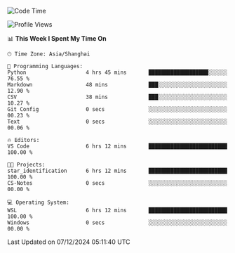 <!--START_SECTION:waka-->
![Code Time](http://img.shields.io/badge/Code%20Time-2%2C135%20hrs%2027%20mins-blue)

![Profile Views](http://img.shields.io/badge/Profile%20Views-3-blue)

📊 **This Week I Spent My Time On** 

```text
🕑︎ Time Zone: Asia/Shanghai

💬 Programming Languages: 
Python                   4 hrs 45 mins       ███████████████████░░░░░░   76.55 % 
Markdown                 48 mins             ███░░░░░░░░░░░░░░░░░░░░░░   12.90 % 
CSV                      38 mins             ███░░░░░░░░░░░░░░░░░░░░░░   10.27 % 
Git Config               0 secs              ░░░░░░░░░░░░░░░░░░░░░░░░░   00.23 % 
Text                     0 secs              ░░░░░░░░░░░░░░░░░░░░░░░░░   00.06 % 

🔥 Editors: 
VS Code                  6 hrs 12 mins       █████████████████████████   100.00 % 

🐱‍💻 Projects: 
star_identification      6 hrs 12 mins       █████████████████████████   100.00 % 
CS-Notes                 0 secs              ░░░░░░░░░░░░░░░░░░░░░░░░░   00.00 % 

💻 Operating System: 
WSL                      6 hrs 12 mins       █████████████████████████   100.00 % 
Windows                  0 secs              ░░░░░░░░░░░░░░░░░░░░░░░░░   00.00 % 
```


 Last Updated on 07/12/2024 05:11:40 UTC
<!--END_SECTION:waka-->